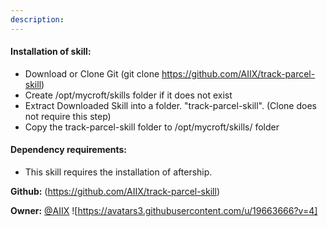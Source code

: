 ```yaml
---
description: 
---
```

#### Installation of skill:
* Download or Clone Git (git clone https://github.com/AIIX/track-parcel-skill)
* Create /opt/mycroft/skills folder if it does not exist
* Extract Downloaded Skill into a folder. "track-parcel-skill". (Clone does not require this step)
* Copy the track-parcel-skill folder to /opt/mycroft/skills/ folder

#### Dependency requirements:
* This skill requires the installation of aftership.

**Github:** (https://github.com/AIIX/track-parcel-skill)

**Owner:** [@AIIX](https://github.com/AIIX) ![https://avatars3.githubusercontent.com/u/19663666?v=4]

